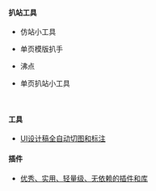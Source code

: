#### 扒站工具

* 仿站小工具

* 单页模版扒手

* 沸点

* 单页扒站小工具

  ​

#### 工具

* [UI设计稿全自动切图和标注](https://github.com/jawil/blog/issues/11)

#### 插件

* [优秀、实用、轻量级、无依赖的插件和库](https://github.com/jawil/blog/issues/10)

